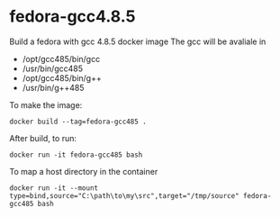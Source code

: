 # fedora-gcc4.8.5

Build a fedora with gcc 4.8.5 docker image
The gcc will be avaliale in
 
* /opt/gcc485/bin/gcc
* /usr/bin/gcc485
* /opt/gcc485/bin/g++
* /usr/bin/g++485


To make the image:
```
docker build --tag=fedora-gcc485 .
```

After build, to run:
```
docker run -it fedora-gcc485 bash
```

To map a host directory in the container
```
docker run -it --mount type=bind,source="C:\path\to\my\src",target="/tmp/source" fedora-gcc485 bash
```
